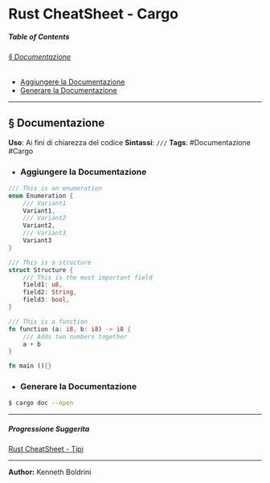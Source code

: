 # **Rust CheatSheet - Cargo**
##### **Table of Contents**
###### [§ Documentazione](#-Documentazione-1)
- [Aggiungere la Documentazione](#Aggiungere-la-Documentazione) 
- [Generare la Documentazione](#Generare-la-Documentazione)
	
___
## **§ Documentazione**

**Uso**: Ai fini di chiarezza del codice
**Sintassi**: `///`
**Tags**: #Documentazione #Cargo
	
- ### Aggiungere la Documentazione
	
```Rust
/// This is an enumeration
enum Enumeration {
	/// Variant1
	Variant1,
	/// Variant2
	Variant2,
	/// Variant3
	Variant3
}

/// This is a structure
struct Structure {
	/// This is the most important field
	field1: u8,
	field2: String,
	field3: bool,
}

/// This is a function
fn function (a: i8, b: i8) -> i8 {
	/// Adds two numbers together
	a + b
}

fn main (){}

```
	
- ### Generare la Documentazione
	
```sh
$ cargo doc --open
```
	
	
---
##### Progressione Suggerita
[Rust CheatSheet - Tipi](rust-types-cheatsheet.md)
	
---
	
**Author:** Kenneth Boldrini